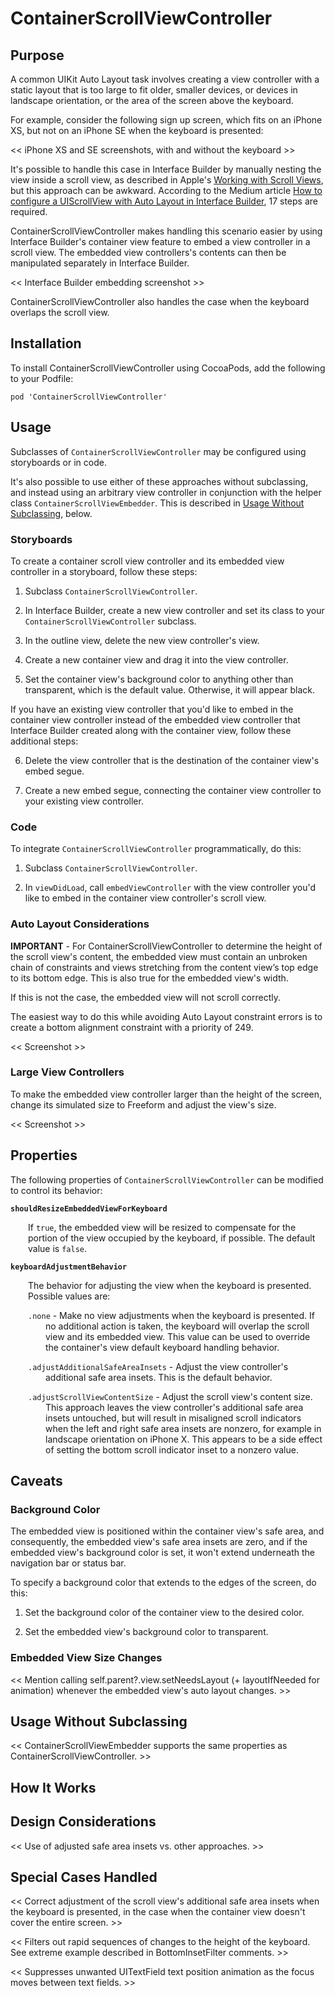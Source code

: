 # ContainerScrollViewController

## Purpose

A common UIKit Auto Layout task involves creating a view controller with a static layout that is too large to fit older, smaller devices, or devices in landscape orientation, or the area of the screen above the keyboard.

For example, consider the following sign up screen, which fits on an iPhone XS, but not on an iPhone SE when the keyboard is presented:

<< iPhone XS and SE screenshots, with and without the keyboard >>

It's possible to handle this case in Interface Builder by manually nesting the view inside a scroll view, as described in Apple's [Working with Scroll Views](https://developer.apple.com/library/archive/documentation/UserExperience/Conceptual/AutolayoutPG/WorkingwithScrollViews.html), but this approach can be awkward. According to the Medium article [How to configure a UIScrollView with Auto Layout in Interface Builder](https://medium.com/@pradeep_chauhan/how-to-configure-a-uiscrollview-with-auto-layout-in-interface-builder-218dcb4022d7), 17 steps are required.

ContainerScrollViewController makes handling this scenario easier by using Interface Builder's container view feature to embed a view controller in a scroll view. The embedded view controllers's contents can then be manipulated separately in Interface Builder.

<< Interface Builder embedding screenshot >>

ContainerScrollViewController also handles the case when the keyboard overlaps the scroll view.

## Installation

To install ContainerScrollViewController using CocoaPods, add the following to your Podfile:

```
pod 'ContainerScrollViewController'
```

## Usage

Subclasses of `ContainerScrollViewController` may be configured using storyboards or in code.

It's also possible to use either of these approaches without subclassing, and instead using an arbitrary view controller in conjunction with the helper class `ContainerScrollViewEmbedder`. This is described in [Usage Without Subclassing](#usage-without-subclassing), below.     

### Storyboards

To create a container scroll view controller and its embedded view controller in a storyboard, follow these steps:

1. Subclass `ContainerScrollViewController`.

2. In Interface Builder, create a new view controller and set its class to your  `ContainerScrollViewController` subclass.

3. In the outline view, delete the new view controller's view.

4. Create a new container view and drag it into the view controller.

5. Set the container view's background color to anything other than transparent, which is the default value. Otherwise, it will appear black.

If you have an existing view controller that you'd like to embed in the container view controller instead of the embedded view controller that
Interface Builder created along with the container view, follow these additional steps:

6. Delete the view controller that is the destination of the container view's embed segue.

7. Create a new embed segue, connecting the container view controller to your existing view controller.

### Code

To integrate `ContainerScrollViewController` programmatically, do this:

1. Subclass `ContainerScrollViewController`.

2. In `viewDidLoad`, call `embedViewController` with the view controller you'd like to embed in the container view controller's scroll view.

### Auto Layout Considerations

**IMPORTANT** - For ContainerScrollViewController to determine the height of the scroll view's content, the embedded view must contain an unbroken chain of constraints and views stretching from the content view’s top edge to its bottom edge. This is also true for the embedded view's width. 

If this is not the case, the embedded view will not scroll correctly. 

The easiest way to do this while avoiding Auto Layout constraint errors is to create a bottom alignment constraint with a priority of 249.

<< Screenshot >>

### Large View Controllers

To make the embedded view controller larger than the height of the screen, change its simulated size to Freeform and adjust the view's size.

<< Screenshot >>

## Properties

The following properties of `ContainerScrollViewController` can be modified to control its behavior:

**`shouldResizeEmbeddedViewForKeyboard`**

<p style="margin-left: 2em;">
If <code>true</code>, the embedded view will be resized to compensate for the portion of the view occupied by the keyboard, if possible. The default value is <code>false</code>.
</p>

**`keyboardAdjustmentBehavior`**

<p style="margin-left: 2em;">
The behavior for adjusting the view when the keyboard is presented. Possible values are:
</p>

<div style="margin-left: 4em; text-indent: -2em;">

`.none` - Make no view adjustments when the keyboard is presented. If no additional action is taken, the keyboard will overlap the scroll view and its embedded view. This value can be used to override the container's view default keyboard handling behavior.

`.adjustAdditionalSafeAreaInsets` - Adjust the view controller's additional safe area insets. This is the default behavior.

`.adjustScrollViewContentSize` - Adjust the scroll view's content size. This approach leaves the view controller's additional safe area insets untouched, but will result in misaligned scroll indicators when the left and right safe area insets are nonzero, for example in landscape orientation on iPhone X. This appears to be a side effect of setting the bottom scroll indicator inset to a nonzero value.

</div>

## Caveats

### Background Color

The embedded view is positioned within the container view's safe area, and consequently, the embedded view's safe area insets are zero, and if the embedded view's background color is set, it won't extend underneath the navigation bar or status bar.

To specify a background color that extends to the edges of the screen, do this:

1. Set the background color of the container view to the desired color.

2. Set the embedded view's background color to transparent.

### Embedded View Size Changes

<< Mention calling self.parent?.view.setNeedsLayout (+ layoutIfNeeded for animation) whenever the embedded view's auto layout changes. >>

## Usage Without Subclassing

<< ContainerScrollViewEmbedder supports the same properties as ContainerScrollViewController. >>

## How It Works

## Design Considerations

<< Use of adjusted safe area insets vs. other approaches. >>

## Special Cases Handled

<< Correct adjustment of the scroll view's additional safe area insets when the keyboard is presented, in the case when the container view doesn't cover the entire screen. >>

<< Filters out rapid sequences of changes to the height of the keyboard.
See extreme example described in BottomInsetFilter comments. >>

<< Suppresses unwanted UITextField text position animation as the focus
moves between text fields. >>
